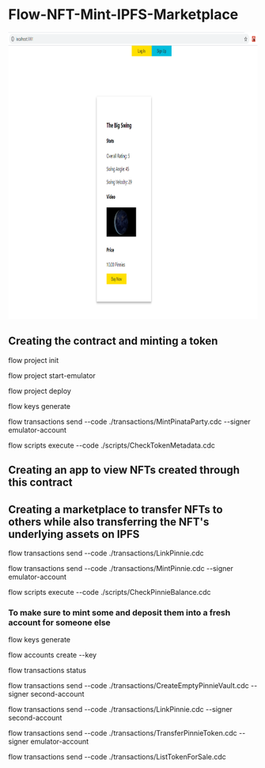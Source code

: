 # Flow-NFT-Mint-IPFS-Marketplace

<img src="./mvp.png" width="1248px" height="580px">

## Creating the contract and minting a token
flow project init

flow project start-emulator

flow project deploy

flow keys generate

flow transactions send --code ./transactions/MintPinataParty.cdc --signer emulator-account

flow scripts execute --code ./scripts/CheckTokenMetadata.cdc

## Creating an app to view NFTs created through this contract

## Creating a marketplace to transfer NFTs to others while also transferring the NFT's underlying assets on IPFS

flow transactions send --code ./transactions/LinkPinnie.cdc

flow transactions send --code ./transactions/MintPinnie.cdc --signer emulator-account

flow scripts execute --code ./scripts/CheckPinnieBalance.cdc

### To make sure to mint some and deposit them into a fresh account for someone else

flow keys generate

flow accounts create --key <NewPublicKey>

flow transactions status <TransactionID>

flow transactions send --code ./transactions/CreateEmptyPinnieVault.cdc --signer second-account

flow transactions send --code ./transactions/LinkPinnie.cdc --signer second-account

flow transactions send --code ./transactions/TransferPinnieToken.cdc --signer emulator-account

flow transactions send --code ./transactions/ListTokenForSale.cdc

